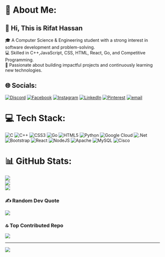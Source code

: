 # 💫 About Me:
## 👋 Hi, This is Rifat Hassan
🎓 A Computer Science & Engineering student with a strong interest in software development and problem-solving.<br>💻 Skilled in C++,JavaScript, CSS, HTML, React, Go, and Competitive Programming.<br>🚀 Passionate about building impactful projects and continuously learning new technologies.


## 🌐 Socials:
[![Discord](https://img.shields.io/badge/Discord-%237289DA.svg?logo=discord&logoColor=white)](https://discord.gg/_rifathassan_) [![Facebook](https://img.shields.io/badge/Facebook-%231877F2.svg?logo=Facebook&logoColor=white)](https://facebook.com/https://www.facebook.com/rifat.hassan.858812) [![Instagram](https://img.shields.io/badge/Instagram-%23E4405F.svg?logo=Instagram&logoColor=white)](https://instagram.com/https://www.instagram.com/rifat.hassan_/) [![LinkedIn](https://img.shields.io/badge/LinkedIn-%230077B5.svg?logo=linkedin&logoColor=white)](https://linkedin.com/in/https://www.linkedin.com/in/rifathassan1129/) [![Pinterest](https://img.shields.io/badge/Pinterest-%23E60023.svg?logo=Pinterest&logoColor=white)](https://pinterest.com/https://pinterest.com/rifathassan1129) [![email](https://img.shields.io/badge/Email-D14836?logo=gmail&logoColor=white)](mailto:rifathassan11.29@gmail.com) 

# 💻 Tech Stack:
![C](https://img.shields.io/badge/c-%2300599C.svg?style=for-the-badge&logo=c&logoColor=white) ![C++](https://img.shields.io/badge/c++-%2300599C.svg?style=for-the-badge&logo=c%2B%2B&logoColor=white) ![CSS3](https://img.shields.io/badge/css3-%231572B6.svg?style=for-the-badge&logo=css3&logoColor=white) ![Go](https://img.shields.io/badge/go-%2300ADD8.svg?style=for-the-badge&logo=go&logoColor=white) ![HTML5](https://img.shields.io/badge/html5-%23E34F26.svg?style=for-the-badge&logo=html5&logoColor=white) ![Python](https://img.shields.io/badge/python-3670A0?style=for-the-badge&logo=python&logoColor=ffdd54) ![Google Cloud](https://img.shields.io/badge/GoogleCloud-%234285F4.svg?style=for-the-badge&logo=google-cloud&logoColor=white) ![.Net](https://img.shields.io/badge/.NET-5C2D91?style=for-the-badge&logo=.net&logoColor=white) ![Bootstrap](https://img.shields.io/badge/bootstrap-%238511FA.svg?style=for-the-badge&logo=bootstrap&logoColor=white) ![React](https://img.shields.io/badge/react-%2320232a.svg?style=for-the-badge&logo=react&logoColor=%2361DAFB) ![NodeJS](https://img.shields.io/badge/node.js-6DA55F?style=for-the-badge&logo=node.js&logoColor=white) ![Apache](https://img.shields.io/badge/apache-%23D42029.svg?style=for-the-badge&logo=apache&logoColor=white) ![MySQL](https://img.shields.io/badge/mysql-4479A1.svg?style=for-the-badge&logo=mysql&logoColor=white) ![Cisco](https://img.shields.io/badge/cisco-%23049fd9.svg?style=for-the-badge&logo=cisco&logoColor=black)
# 📊 GitHub Stats:
![](https://github-readme-stats.vercel.app/api?username=Rifat1129&theme=dark&hide_border=false&include_all_commits=false&count_private=false)<br/>
![](https://nirzak-streak-stats.vercel.app/?user=Rifat1129&theme=dark&hide_border=false)<br/>
![](https://github-readme-stats.vercel.app/api/top-langs/?username=Rifat1129&theme=dark&hide_border=false&include_all_commits=false&count_private=false&layout=compact)

### ✍️ Random Dev Quote
![](https://quotes-github-readme.vercel.app/api?type=horizontal&theme=radical)

### 🔝 Top Contributed Repo
![](https://github-contributor-stats.vercel.app/api?username=Rifat1129&limit=5&theme=dark&combine_all_yearly_contributions=true)

---
[![](https://visitcount.itsvg.in/api?id=Rifat1129&icon=0&color=0)](https://visitcount.itsvg.in)

<!-- Proudly created with GPRM ( https://gprm.itsvg.in ) -->
